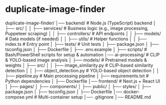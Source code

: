 # duplicate-image-finder

duplicate-image-finder/
│── backend/                   # Node.js (TypeScript) backend
│   ├── src/
│   │   ├── services/          # Business logic (e.g., image processing, Puppeteer scraping)
│   │   ├── controllers/       # API endpoints
│   │   ├── models/            # Data models (if needed)
│   │   ├── utils/             # Helper functions
│   │   ├── index.ts           # Entry point
│   ├── tests/                 # Unit tests
│   ├── package.json
│   ├── tsconfig.json
│   ├── Dockerfile
│   ├── .env.example
│   ├── scripts/               # Bash/PowerShell scripts for setup & automation
│── ai-processing/             # CLIP & YOLO-based image analysis
│   ├── models/                # Pretrained models & weights
│   ├── src/
│   │   ├── image_similarity.py # CLIP-based similarity detection
│   │   ├── object_detection.py # YOLO-based object detection
│   │   ├── pipeline.py         # Main processing pipeline
│   ├── requirements.txt        # Python dependencies
│   ├── Dockerfile
│── frontend/                   # Next.js + React UI
│   ├── pages/
│   ├── components/
│   ├── public/
│   ├── styles/
│   ├── package.json
│   ├── tsconfig.json
│   ├── Dockerfile
│── docker-compose.yml          # Multi-container setup
│── .gitignore
│── README.md
